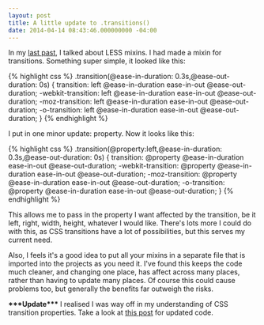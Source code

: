 ```yaml
---
layout: post
title: A little update to .transitions()
date: 2014-04-14 08:43:46.000000000 -04:00
---
```

In my [last past](/blog/2014/04/13/less-mixins/), I talked about LESS mixins. I had made a mixin for transitions. Something super simple, it looked like this:

{% highlight css %}
.transition(@ease-in-duration: 0.3s,@ease-out-duration: 0s) {
    transition: left @ease-in-duration ease-in-out @ease-out-duration;
    -webkit-transition: left @ease-in-duration ease-in-out @ease-out-duration;
    -moz-transition: left @ease-in-duration ease-in-out @ease-out-duration;
    -o-transition: left @ease-in-duration ease-in-out @ease-out-duration;
}
{% endhighlight %}


I put in one minor update: property. Now it looks like this:


{% highlight css %}
.transition(@property:left,@ease-in-duration: 0.3s,@ease-out-duration: 0s) {
    transition: @property @ease-in-duration ease-in-out @ease-out-duration;
    -webkit-transition: @property @ease-in-duration ease-in-out @ease-out-duration;
    -moz-transition: @property @ease-in-duration ease-in-out @ease-out-duration;
    -o-transition: @property @ease-in-duration ease-in-out @ease-out-duration;
}
{% endhighlight %}


This allows me to pass in the property I want affected by the transition, be it left, right, width, height, whatever I would like. There's lots more I could do with this, as CSS transitions have a lot of possibilities, but this serves my current need.

Also, I feels it's a good idea to put all your mixins in a separate file that is imported into the projects as you need it. I've found this keeps the code much cleaner, and changing one place, has affect across many places, rather than having to update many places. Of course this could cause problems too, but generally the benefits far outweigh the risks.

**\*\*\*Update\*\*\***
I realised I was way off in my understanding of CSS transition properties. Take a look at [this post](/blog/2014/04/14/css-transitions/) for updated code.
